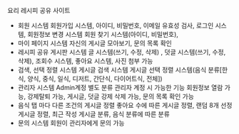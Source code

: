 요리 레시피 공유 사이트
- 회원 시스템
회원가입 시스템, 아이디, 비밀번호, 이메일 유효성 검사, 로그인 시스템, 회원정보 변경 시스템
회원 찾기 시스템(아이디, 비밀번호), 
- 마이 페이지 시스템
자신의 게시글 모아보기, 문의 목록 확인
- 레시피 공유 게시판 시스템
글 시스템(쓰기, 수정, 삭제) , 덧글 시스템(쓰기, 수정, 삭제), 조회수 시스템, 좋아요 시스템,
사진 첨부 가능
- 검색, 선택 정렬 시스템
게시글 검색 시스템
게시글 선택 정렬 시스템(음식 분류[한식, 양식, 중식, 일식, 디저트, 간단식, 다이어트식, 전체])
- 관리자 시스템
Admin계정 별도 분류
관리자 계정 시 가능한 기능
회원정보 열람 가능, 강제탈퇴 가능, 게시글, 덧글 강제 삭제 가능, 문의 목록 확인 가능
- 음식 탭 마다 다른 조건의 게시글 정렬
좋아요 수에 따른 게시글 정렬, 랜덤 8개 선정 게시글 정렬, 최근 작성 게시글 분류,
음식 분류에 따른 분류
- 문의 시스템
회원이 관리자에게 문의 가능
